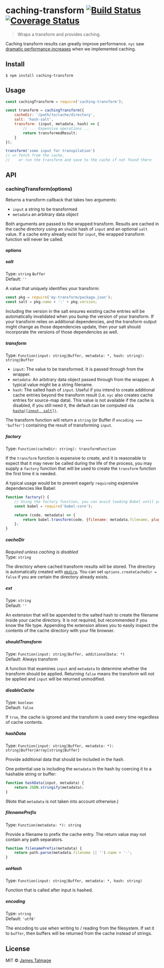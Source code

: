 # caching-transform [![Build Status](https://travis-ci.org/istanbuljs/caching-transform.svg?branch=master)](https://travis-ci.org/istanbuljs/caching-transform) [![Coverage Status](https://coveralls.io/repos/github/istanbuljs/caching-transform/badge.svg?branch=master)](https://coveralls.io/github/istanbuljs/caching-transform?branch=master)

> Wraps a transform and provides caching.

Caching transform results can greatly improve performance. `nyc` saw [dramatic performance increases](https://github.com/bcoe/nyc/pull/101#issuecomment-165716069) when we implemented caching.


## Install

```
$ npm install caching-transform
```


## Usage

```js
const cachingTransform = require('caching-transform');

const transform = cachingTransform({
	cacheDir: '/path/to/cache/directory',
	salt: 'hash-salt',
	transform: (input, metadata, hash) => {
		// ... Expensive operations ...
		return transformedResult;
	}
});

transform('some input for transpilation')
// => fetch from the cache,
//    or run the transform and save to the cache if not found there
```


## API

### cachingTransform(options)

Returns a transform callback that takes two arguments:

 - `input` a string to be transformed
 - `metadata` an arbitrary data object

Both arguments are passed to the wrapped transform. Results are cached in the cache directory using an `sha256` hash of `input` and an optional `salt` value. If a cache entry already exist for `input`, the wrapped transform function will never be called.

#### options

##### salt

Type: `string` `Buffer`<br>
Default: `''`

A value that uniquely identifies your transform:

```js
const pkg = require('my-transform/package.json');
const salt = pkg.name + ':' + pkg.version;
```

Including the version in the salt ensures existing cache entries will be automatically invalidated when you bump the version of your transform. If your transform relies on additional dependencies, and the transform output might change as those dependencies update, then your salt should incorporate the versions of those dependencies as well.

##### transform

Type: `Function(input: string|Buffer, metadata: *, hash: string): string|Buffer`

 - `input`: The value to be transformed. It is passed through from the wrapper.
 - `metadata`: An arbitrary data object passed through from the wrapper. A typical value might be a string filename.
 - `hash`: The salted hash of `input`. Useful if you intend to create additional cache entries beyond the transform result (i.e. `nyc` also creates cache entries for source-map data). This value is not available if the cache is disabled, if you still need it, the default can be computed via [`hasha([input, salt])`](https://www.npmjs.com/package/hasha).

The transform function will return a `string` (or Buffer if `encoding === 'buffer'`) containing the result of transforming `input`.

##### factory

Type: `Function(cacheDir: string): transformFunction`

If the `transform` function is expensive to create, and it is reasonable to expect that it may never be called during the life of the process, you may supply a `factory` function that will be used to create the `transform` function the first time it is needed.

A typical usage would be to prevent eagerly `require`ing expensive dependencies like Babel:

```js
function factory() {
	// Using the factory function, you can avoid loading Babel until you are sure it is needed.
	const babel = require('babel-core');

	return (code, metadata) => {
		return babel.transform(code, {filename: metadata.filename, plugins: [/* ... */]});
	};
}
```

##### cacheDir

*Required unless caching is disabled*<br>
Type: `string`

The directory where cached transform results will be stored. The directory is automatically created with [`mkdirp`](https://www.npmjs.com/package/mkdirp). You can set `options.createCacheDir = false` if you are certain the directory already exists.

##### ext

Type: `string`<br>
Default: `''`

An extension that will be appended to the salted hash to create the filename inside your cache directory. It is not required, but recommended if you know the file type. Appending the extension allows you to easily inspect the contents of the cache directory with your file browser.

##### shouldTransform

Type: `Function(input: string|Buffer, additionalData: *)`<br>
Default: Always transform

A function that examines `input` and `metadata` to determine whether the transform should be applied. Returning `false` means the transform will not be applied and `input` will be returned unmodified.

##### disableCache

Type: `boolean`<br>
Default: `false`

If `true`, the cache is ignored and the transform is used every time regardless of cache contents.

##### hashData

Type: `Function(input: string|Buffer, metadata: *): string|Buffer|Array[string|Buffer]`

Provide additional data that should be included in the hash.

One potential use is including the `metadata` in the hash by coercing it to a hashable string or buffer:

```js
function hashData(input, metadata) {
	return JSON.stringify(metadata);
}
```

(Note that `metadata` is not taken into account otherwise.)

##### filenamePrefix

Type: `Function(metadata: *): string`

Provide a filename to prefix the cache entry.  The return value may not contain any path separators.

```js
function filenamePrefix(metadata) {
	return path.parse(metadata.filename || '').name + '-';
}
```

##### onHash

Type: `Function(input: string|Buffer, metadata: *, hash: string)`

Function that is called after input is hashed.

##### encoding

Type: `string`<br>
Default: `'utf8'`

The encoding to use when writing to / reading from the filesystem. If set it to `buffer`, then buffers will be returned from the cache instead of strings.


## License

MIT © [James Talmage](https://github.com/jamestalmage)
